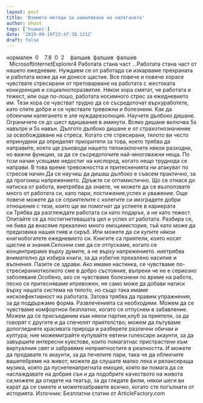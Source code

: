 ```yaml
---
layout: post
title: 'Вземете методи за намаляване на налягането'
author: Ghost
tags: ['huawei']
date: '2019-09-19T23:47:38.121Z'
draft: false
---
```


нормален  0    7.8  0  2    фалшив  фалшив  фалшив                                          MicrosoftInternetExplorer4 Работата стана част ...Работата стана част от нашето ежедневие. Нуждаем се от работада си изкарваме прехраната и работата може да ни донесе щастие. Все повече и повече хорасе чувствате стресирани от претоварване на работата с жестоката конкуренция и социалноторазвитие. Някои хора смятат, че работата е тежест, или още по-лошо, работата носимного стрес за ежедневието им. Тези хора се чувстват трудно да се съсредоточат върхуработете, като спите добре и се чувствате тревожни и болезнени. Как да облекчим налягането е зле нуждарезолюция. Научете дълбоко дишане. Ограничете се до шест вдишвания в aминути. Всяко дишане включва 5s навътре и 5s навън. Дългото дълбоко дишане е от страхотнозначение за освобождаване на стреса. Когато сте стресирани, тялото ви често епринудени да определят приоритети за това, което трябва да направите, което ще ръководи нашето тялоизключете някои разходни, но важни функции, за да се съсредоточите най-многоважни неща. По този начин усещаме недостиг на кислород, когато нещо труднода се направи. В това време тревожността и притесненията ни атакуват по стресов начин.Да се ​​научиш да дишаш дълбоко е съвсем практично, за да прогониш напрежението. Дръжте се оптимистично. Що се отнася до натиска от работа, виетрябва да знаете, че можете да се възползвате много от работата си, като пари, постижения,успех и уважение. Още повече можете да се сприятелите с колегите си иизградете добри отношения с тези, които ще ви помогнат да успеете в кариерата си.Трябва да разглеждате работата си като подарък, а не като тежест. Опитайте се да постигнетевашата цел и успех от работата. Разбира се, не бива да внасяме прекалено много емоцииистория, тъй като може да предизвика нашия гняв и скръб. Или можете да си купите някои книгиобогатете ежедневието си. Книгите са приятели, които носят щастие и знания.Склонни сме да се отпускаме, когато се концентрираме върху думите, а не върху напрежението. ниетрябва внимателно да избира книги, за да избегне прекалено насилие и вълнения. Пазете се здрави. Ако имаме настинка, се чувстваме по-стресираниотколкото сме в добро състояние, въпреки че не е сериозно заболяване.Особено, ако се чувстваме болезнени по време на работа, лесно се притесняваме итревожен, не само може да добави натиск върху нашата система на тялото, но също така имаме нискоефективност на работата. Затова трябва да правим упражнения, за да поддържаме форма. Развлеченията са необходими. Можем да се чувстваме комфортнои безплатно, когато се отпуснем в забавление. Можем да се присъединим към някои партии,клуб за приятели, за да говорят с другите и да спечелят приятелство; можем да пътуваме допогледнете красивата природа и разберете различни обичаи и култура; ние можемиграйте купувайте евтини runescape акаунти, за да завършите интересни куестове, които помагатнас пристрастени към виртуалния свят и забравяме неприятностите в реалността. И можете да продавате rs акаунти, за да печелите пари, така че да облекчите вашитебреме на живот; можете да слушате малко лека и релаксираща музика, която да пуснетенапрегната емоция, която ви помага да се наслаждавате на добрия сън и да подобрите качеството на живота си;можете да отидете на театър, за да гледате филм, някои шеги ви карат да се смеете и можетезабравете всичко, когато сте погълнати от историята. Източник: Безплатни статии от ArticleFactory.com

